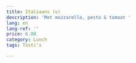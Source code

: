 ```yaml
---
title: Italiaans (v)
description: 'Met mozzarella, pesto & tomaat '
lang: en
lang-ref: ''
price: 6.00
category: Lunch
tags: Tosti's

---
```


